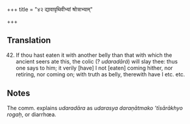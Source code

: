 +++
title = "४२ द्यावापृथिवीभ्यां श्रोत्राभ्याम्"

+++
## Translation
42. If thou hast eaten it with another belly than that with which the  
ancient seers ate this, the colic (? *udaradārá*) will slay thee: thus  
one says to him; it verily \[have\] I not \[eaten\] coming hither, nor  
retiring, nor coming on; with truth as belly, therewith have I etc. etc.

## Notes
The comm. explains *udaradāra* as *udarasya daraṇātmako ’tīsārākhyo  
rogaḥ*, or diarrhœa.
